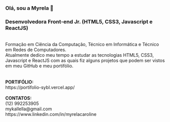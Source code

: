 ### Olá, sou a Myrela 👋
### Desenvolvedora Front-end Jr. (HTML5, CSS3, Javascript e ReactJS)
<br>
Formação em Ciência da Computação, Técnico em Informática e Técnico em
Redes de Computadores.
<br>
Atualmente dedico meu tempo a estudar as tecnologias HTML5, CSS3,
Javascript e ReactJS com as quais fiz alguns projetos que podem ser vistos em
meu GitHub e meu portifólio.
<br>
<br>

<br>
<strong>PORTIFÓLIO: </strong>
<br>
https://portifolio-sybl.vercel.app/
<br>
<br>
<strong>CONTATOS:</strong> 
<br>
(12) 992253905
<br>
mykallella@gmail.com
<br>
https://www.linkedin.com/in/myrelacaroline
<br>




